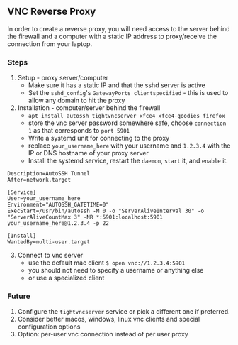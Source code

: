 ## VNC Reverse Proxy

In order to create a reverse proxy, you will need access to the server behind the firewall and a computer with a static IP address to proxy/receive the connection from your laptop.

### Steps

1. Setup - proxy server/computer
    - Make sure it has a static IP and that the sshd server is active
    - Set the `sshd_config`'s `GatewayPorts clientspecified` - this is used to allow any domain to hit the proxy
2. Installation - computer/server behind the firewall
    - `apt install autossh tightvncserver xfce4 xfce4-goodies firefox`
    - store the vnc server password somewhere safe, choose `connection 1` as that corresponds to `port 5901`
    - Write a systemd unit for connecting to the proxy
    - replace `your_username_here` with your username and `1.2.3.4` with the IP or DNS hostname of your proxy server
    - Install the systemd service, restart the `daemon`, `start` it, and `enable` it.


```[Unit]
Description=AutoSSH Tunnel
After=network.target

[Service]
User=your_username_here
Environment="AUTOSSH_GATETIME=0"
ExecStart=/usr/bin/autossh -M 0 -o "ServerAliveInterval 30" -o "ServerAliveCountMax 3" -NR *:5901:localhost:5901 your_username_here@1.2.3.4 -p 22

[Install]
WantedBy=multi-user.target
```


3. Connect to vnc server
    - use the default mac client `$ open vnc://1.2.3.4:5901`
    - you should not need to specify a username or anything else
    - or use a specialized client


### Future

1. Configure the `tightvncserver` service or pick a different one if preferred.
2. Consider better macos, windows, linux vnc clients and special configuration options
3. Option: per-user vnc connection instead of per user proxy

